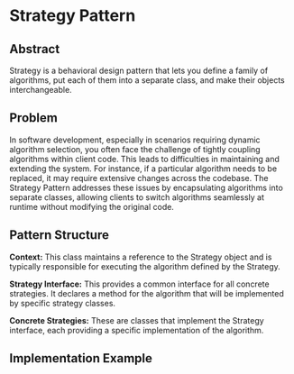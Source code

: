 # Strategy Pattern

## Abstract

Strategy is a behavioral design pattern that lets you define a family of algorithms,
put each of them into a separate class, and make their objects interchangeable.

## Problem

In software development, especially in scenarios requiring dynamic algorithm selection,
you often face the challenge of tightly coupling algorithms within client code. This
leads to difficulties in maintaining and extending the system. For instance, if a
particular algorithm needs to be replaced, it may require extensive changes across the
codebase. The Strategy Pattern addresses these issues by encapsulating algorithms into
separate classes, allowing clients to switch algorithms seamlessly at runtime without
modifying the original code.

## Pattern Structure

**Context:** This class maintains a reference to the Strategy object and is typically
responsible for executing the algorithm defined by the Strategy.

**Strategy Interface:** This provides a common interface for all concrete strategies. It
declares a method for the algorithm that will be implemented by specific strategy classes.

**Concrete Strategies:** These are classes that implement the Strategy interface, each
providing a specific implementation of the algorithm.

## Implementation Example


